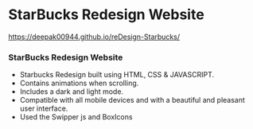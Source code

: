 # StarBucks Redesign Website
https://deepak00944.github.io/reDesign-Starbucks/
### StarBucks Redesign Website

- Starbucks Redesign built using HTML, CSS & JAVASCRIPT.
- Contains animations when scrolling.
- Includes a dark and light mode.
- Compatible with all mobile devices and with a beautiful and pleasant user interface.
- Used the Swipper js and BoxIcons

